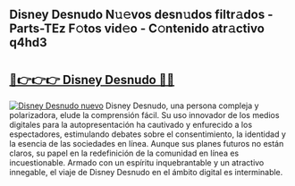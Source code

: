 ## Disney Desnudo N𝚞𝚎vos desn𝚞dos filtr𝚊dos - Parts-TEz F𝚘tos vid𝚎o - C𝚘ntenido atr𝚊ctivo q4hd3

# <h2><a href="http://mb9kfi.tromn.icu/?c=Disney+Desnudo">🔗👉👉👉 Disney Desnudo 🔗🔗</a></h2>

[![Disney Desnudo nuevo](https://i.imgur.com/pEAQMta.gif)](http://mb9kfi.tromn.icu/?c=Disney+Desnudo)
Disney Desnudo, una persona compleja y polarizadora, elude la comprensión fácil. Su uso innovador de los medios digitales para la autopresentación ha cautivado y enfurecido a los espectadores, estimulando debates sobre el consentimiento, la identidad y la esencia de las sociedades en línea. Aunque sus planes futuros no están claros, su papel en la redefinición de la comunidad en línea es incuestionable. Armado con un espíritu inquebrantable y un atractivo innegable, el viaje de Disney Desnudo en el ámbito digital es interminable.
